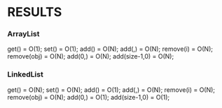 <h1>RESULTS</h1>

<h3>ArrayList</h3>

get()          = O(1);
set()          = O(1);
add()          = O(N);
add(,)         = O(N);
remove(i)      = O(N);
remove(obj)    = O(N);
add(0,)        = O(N);
add(size-1,0)  = O(N);

<h3>LinkedList</h3>

get()          = O(N);
set()          = O(N);
add()          = O(1);
add(,)         = O(N);
remove(i)      = O(N);
remove(obj)    = O(N);
add(0,)        = O(1);
add(size-1,0)  = O(1);